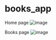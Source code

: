 # books_app

Home page
![image](https://github.com/LokoGod/books_app/assets/87293241/aad8ed0b-ffc3-4e8d-b3a8-1c47de33d093)

Books page
![image](https://github.com/LokoGod/books_app/assets/87293241/0fd4ed59-e19f-438b-9cb5-8d978c64a1f9)
